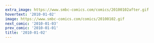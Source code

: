 ```yaml
---
extra_image: https://www.smbc-comics.com/comics/20100102after.gif
hovertext: '2010-01-02'
image: https://www.smbc-comics.com/comics/20100102.gif
next_comic: '2010-01-03'
prev_comic: '2010-01-01'
title: '2010-01-02'
---
```


